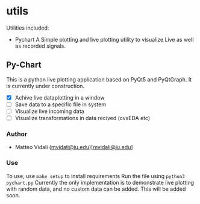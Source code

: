 # utils

Utilities included:

 - Pychart
    A Simple plotting and live plotting utility to visualize 
    Live as well as recorded signals.

## Py-Chart

This is a python live plotting application based on PyQt5 and PyQtGraph. 
It is currently under construction.

 - [x] Achive live dataplotting in a window
 - [ ] Save data to a specific file in system
 - [ ] Visualize live incoming data
 - [ ] Visualize transformations in data recived (cvxEDA etc)

### Author
 - Matteo Vidali (mvidali@iu.edu)[mvidali@iu.edu]

### Use
To use, use ```make setup``` to install requirements
Run the file using ```python3 pychart.py```
Currently the only implementation is to demonstrate live plotting
with random data, and no custom data can be added. This will be added soon.

